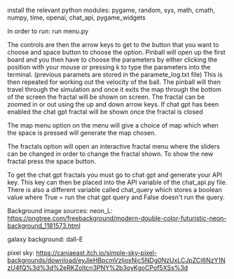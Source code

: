 install the relevant python modules:
pygame, random, sys, math, cmath, numpy, time, openai, chat_api, pygame_widgets

In order to run:
run menu.py

The controls are then the arrow keys to get to the button that you want to choose and space button to choose the option.
Pinball will open up the first board and you then have to choose the parameters by either clicking the position with your mouse or pressing k to type the parameters into the terminal. (previous paramets are stored in the paramete_log.txt file)
This is then repeated for working out the velocity of the ball.
The pinball will then travel through the simulation and once it exits the map through the bottom of the screen the fractal will be shown on screen.
The fractal can be zoomed in or out using the up and down arrow keys.
If chat gpt has been enabled the chat gpt fractal will be shown once the fractal is closed

The map menu option on the menu will give a choice of map which when the space is pressed will generate the map chosen.

The fractals option will open an interactive fractal menu where the sliders can be changed in order to change the fractal shown. To show the new fractal press the space button.

To get the chat gpt fractals you must go to chat gpt and generate your API key.
This key can then be placed into the API variable of the chat_api.py file.
There is also a different variable called chat_query which stores a boolean value where True = run the chat gpt query and False doesn't run the query.

Background image sources:
neon_L:
https://pngtree.com/freebackground/modern-double-color-futuristic-neon-background_1181573.html

galaxy background:
dall-E

pixel sky:
https://caniaeast.itch.io/simple-sky-pixel-backgrounds/download/eyJleHBpcmVzIjoxNjc5NDg0NzUxLCJpZCI6NzY1NzU4fQ%3d%3d%2eRKZoltcn3PNY%2b3oyKgoCPof5XSs%3d


